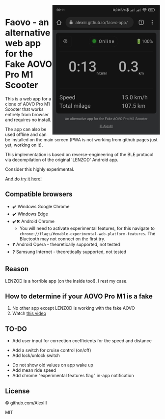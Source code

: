 <img align="right" width="350" src="./img/aovo-app-screen.jpg" />

# Faovo - an alternative web app for the Fake AOVO Pro M1 Scooter

This is a web app for a clone of AOVO Pro M1 Scooter that works entirely from browser and requires no install.

The app can also be used offline and can be installed on the main screen (PWA is not working from github pages just yet, working on it).

This implementation is based on reverse-engineering of the BLE protocol via decompilation of the original 'LENZOD' Android app.

Consider this highly experimental.

[And do try it here!](https://alexiii.github.io/faovo-app/)

## Compatible browsers

- ✔️ Windows Google Chrome
- ✔️ Windows Edge
- ✔️✖ Android Chrome
  - You will need to activate experimental features, for this navigate to `chrome://flags/#enable-experimental-web-platform-features`.
  The Bluetooth may not connect on the first try.
- ❓ Android Opera - theoretically supported, not tested
- ❓ Samsung Internet - theoretically supported, not tested

## Reason

LENZOD is a horrible app (on the inside too!). I rest my case.

## How to determine if your AOVO Pro M1 is a fake

1. No other app except LENZOD is working with the fake AOVO
2. Watch [this video](https://youtu.be/DFh4OfBI1Jg?t=1325)

## TO-DO

+ Add user input for correction coefficients for the speed and distance
- Add a switch for cruise control (on/off)
- Add lock/unlock switch
+ Do not show old values on app wake up
+ Add mean ride speed
+ Add chrome "experimental features flag" in-app notification

## License

© github.com/AlexIII

MIT
